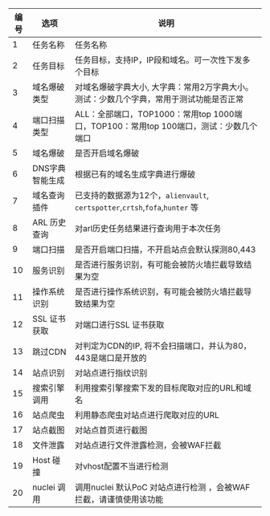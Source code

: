 | 编号 |      选项      |                                      说明                                       |
| --- | -------------- | ------------------------------------------------------------------------------- |
| 1    | 任务名称        | 任务名称                                                                         |
| 2    | 任务目标        | 任务目标，支持IP，IP段和域名。可一次性下发多个目标                                   |
| 3    | 域名爆破类型    | 对域名爆破字典大小, 大字典：常用2万字典大小。测试：少数几个字典，常用于测试功能是否正常  |
| 4    | 端口扫描类型    | ALL：全部端口，TOP1000：常用top 1000端口，TOP100：常用top 100端口，测试：少数几个端口 |
| 5    | 域名爆破        | 是否开启域名爆破                                                                  |
| 6    | DNS字典智能生成 | 根据已有的域名生成字典进行爆破                                                     |
| 7    | 域名查询插件    | 已支持的数据源为12个，`alienvault`, `certspotter`,`crtsh`,`fofa`,`hunter` 等      |
| 8    | ARL 历史查询    | 对arl历史任务结果进行查询用于本次任务                                               |
| 9    | 端口扫描        | 是否开启端口扫描，不开启站点会默认探测80,443                                        |
| 10   | 服务识别        | 是否进行服务识别，有可能会被防火墙拦截导致结果为空                                    |
| 11   | 操作系统识别    | 是否进行操作系统识别，有可能会被防火墙拦截导致结果为空                                |
| 12   | SSL 证书获取    | 对端口进行SSL 证书获取                                                            |
| 13   | 跳过CDN        | 对判定为CDN的IP, 将不会扫描端口，并认为80，443是端口是开放的                         |
| 14   | 站点识别        | 对站点进行指纹识别                                                                |
| 15   | 搜索引擎调用    | 利用搜索引擎搜索下发的目标爬取对应的URL和域名                                                      |
| 16   | 站点爬虫        | 利用静态爬虫对站点进行爬取对应的URL                                                 |
| 17   | 站点截图        | 对站点首页进行截图                                                                |
| 18   | 文件泄露        | 对站点进行文件泄露检测，会被WAF拦截                                                 |
| 19   | Host 碰撞      | 对vhost配置不当进行检测                                                           |
| 20   | nuclei 调用    | 调用nuclei 默认PoC 对站点进行检测 ，会被WAF拦截，请谨慎使用该功能                     |
